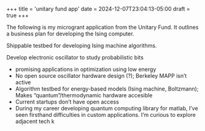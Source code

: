 +++
title = 'unitary fund app'
date = 2024-12-07T23:04:13-05:00
draft = true
+++

The following is my microgrant application from the Unitary Fund. It outlines a business plan for developing the Ising computer.


Shippable testbed for developing Ising machine algorithms. 

Develop electronic oscillator to study probabilistic bits 

- promising applications in optimization using low energy
- No open source oscillator hardware design (?); Berkeley MAPP isn’t active 
- Algorithm testbed for energy-based models (Ising machine, Boltzmann); Makes “quantum”/thermodynamic hardware accesible 
- Current startups don’t have open access
- During my career developing quantum computing library for matlab, I’ve seen firsthand difficulties in custom applications. I’m curious to explore adjacent tech k